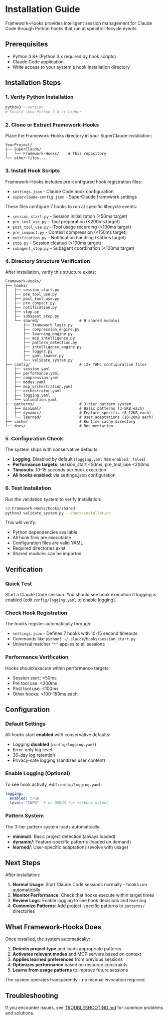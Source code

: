 # Installation Guide

Framework-Hooks provides intelligent session management for Claude Code through Python hooks that run at specific lifecycle events.

## Prerequisites

- Python 3.8+ (Python 3.x required by hook scripts)
- Claude Code application
- Write access to your system's hook installation directory

## Installation Steps

### 1. Verify Python Installation

```bash
python3 --version
# Should show Python 3.8 or higher
```

### 2. Clone or Extract Framework-Hooks

Place the Framework-Hooks directory in your SuperClaude installation:

```
YourProject/
├── SuperClaude/
│   └── Framework-Hooks/    # This repository
└── other-files...
```

### 3. Install Hook Scripts

Framework-Hooks includes pre-configured hook registration files:

- `settings.json` - Claude Code hook configuration
- `superclaude-config.json` - SuperClaude framework settings

These files configure 7 hooks to run at specific lifecycle events:
- `session_start.py` - Session initialization (<50ms target)
- `pre_tool_use.py` - Tool preparation (<200ms target)
- `post_tool_use.py` - Tool usage recording (<100ms target)
- `pre_compact.py` - Context compression (<150ms target)
- `notification.py` - Notification handling (<50ms target)
- `stop.py` - Session cleanup (<100ms target)
- `subagent_stop.py` - Subagent coordination (<100ms target)

### 4. Directory Structure Verification

After installation, verify this structure exists:

```
Framework-Hooks/
├── hooks/
│   ├── session_start.py
│   ├── pre_tool_use.py
│   ├── post_tool_use.py
│   ├── pre_compact.py
│   ├── notification.py
│   ├── stop.py
│   ├── subagent_stop.py
│   └── shared/                  # 9 shared modules
│       ├── framework_logic.py
│       ├── compression_engine.py
│       ├── learning_engine.py
│       ├── mcp_intelligence.py
│       ├── pattern_detection.py
│       ├── intelligence_engine.py
│       ├── logger.py
│       ├── yaml_loader.py
│       └── validate_system.py
├── config/                      # 12+ YAML configuration files
│   ├── session.yaml
│   ├── performance.yaml
│   ├── compression.yaml
│   ├── modes.yaml
│   ├── mcp_orchestration.yaml
│   ├── orchestrator.yaml
│   ├── logging.yaml
│   └── validation.yaml
├── patterns/                    # 3-tier pattern system
│   ├── minimal/                 # Basic patterns (3-5KB each)
│   ├── dynamic/                 # Feature-specific (8-12KB each)
│   └── learned/                 # User adaptations (10-20KB each)
├── cache/                       # Runtime cache directory
└── docs/                        # Documentation
```

### 5. Configuration Check

The system ships with conservative defaults:

- **Logging**: Disabled by default (`logging.yaml` has `enabled: false`)
- **Performance targets**: session_start <50ms, pre_tool_use <200ms
- **Timeouts**: 10-15 seconds per hook execution
- **All hooks enabled**: via settings.json configuration

### 6. Test Installation

Run the validation system to verify installation:

```bash
cd Framework-Hooks/hooks/shared
python3 validate_system.py --check-installation
```

This will verify:
- Python dependencies available
- All hook files are executable
- Configuration files are valid YAML
- Required directories exist
- Shared modules can be imported

## Verification

### Quick Test

Start a Claude Code session. You should see hook execution if logging is enabled (edit `config/logging.yaml` to enable logging).

### Check Hook Registration

The hooks register automatically through:
- `settings.json` - Defines 7 hooks with 10-15 second timeouts
- Commands like `python3 ~/.claude/hooks/session_start.py`
- Universal matcher `"*"` applies to all sessions

### Performance Verification

Hooks should execute within performance targets:
- Session start: <50ms
- Pre tool use: <200ms
- Post tool use: <100ms
- Other hooks: <100-150ms each

## Configuration

### Default Settings

All hooks start **enabled** with conservative defaults:
- Logging **disabled** (`config/logging.yaml`)
- Error-only log level
- 30-day log retention
- Privacy-safe logging (sanitizes user content)

### Enable Logging (Optional)

To see hook activity, edit `config/logging.yaml`:

```yaml
logging:
  enabled: true
  level: "INFO"  # or DEBUG for verbose output
```

### Pattern System

The 3-tier pattern system loads automatically:
- **minimal/**: Basic project detection (always loaded)
- **dynamic/**: Feature-specific patterns (loaded on demand)
- **learned/**: User-specific adaptations (evolve with usage)

## Next Steps

After installation:

1. **Normal Usage**: Start Claude Code sessions normally - hooks run automatically
2. **Monitor Performance**: Check that hooks execute within target times
3. **Review Logs**: Enable logging to see hook decisions and learning
4. **Customize Patterns**: Add project-specific patterns to `patterns/` directories

## What Framework-Hooks Does

Once installed, the system automatically:

1. **Detects project type** and loads appropriate patterns
2. **Activates relevant modes** and MCP servers based on context  
3. **Applies learned preferences** from previous sessions
4. **Optimizes performance** based on resource constraints
5. **Learns from usage patterns** to improve future sessions

The system operates transparently - no manual invocation required.

## Troubleshooting

If you encounter issues, see [TROUBLESHOOTING.md](TROUBLESHOOTING.md) for common problems and solutions.